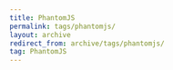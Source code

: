 ```yaml
---
title: PhantomJS
permalink: tags/phantomjs/
layout: archive
redirect_from: archive/tags/phantomjs/
tag: PhantomJS
---
```


